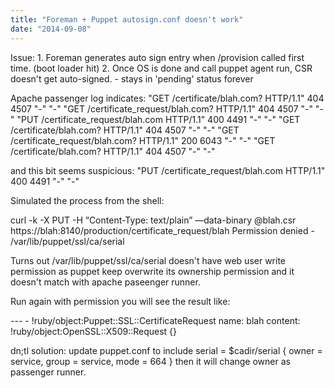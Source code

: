 ```yaml
---
title: "Foreman + Puppet autosign.conf doesn't work"
date: "2014-09-08"
---
```


Issue: 1. Foreman generates auto sign entry when /provision called first time. (boot loader hit) 2. Once OS is done and call puppet agent run, CSR doesn't get auto-signed. - stays in 'pending' status forever

Apache passenger log indicates: "GET /certificate/blah.com? HTTP/1.1" 404 4507 "-" "-" "GET /certificate\_request/blah.com? HTTP/1.1" 404 4507 "-" "-" "PUT /certificate\_request/blah.com HTTP/1.1" 400 4491 "-" "-" "GET /certificate/blah.com? HTTP/1.1" 404 4507 "-" "-" "GET /certificate\_request/blah.com? HTTP/1.1" 200 6043 "-" "-" "GET /certificate/blah.com? HTTP/1.1" 404 4507 "-" "-"

and this bit seems suspicious: "PUT /certificate\_request/blah.com HTTP/1.1" 400 4491 "-" "-"

Simulated the process from the shell:

curl -k -X PUT -H “Content-Type: text/plain” —data-binary @blah.csr https://blah:8140/production/certificate\_request/blah Permission denied - /var/lib/puppet/ssl/ca/serial

Turns out /var/lib/puppet/ssl/ca/serial doesn't have web user write permission as puppet keep overwrite its ownership permission and it doesn't match with apache paseenger runner.

Run again with permission you will see the result like:

\--- - !ruby/object:Puppet::SSL::CertificateRequest name: blah content: !ruby/object:OpenSSL::X509::Request {}

dn;tl solution: update puppet.conf to include serial = $cadir/serial { owner = service, group = service, mode = 664 } then it will change owner as passenger runner.
